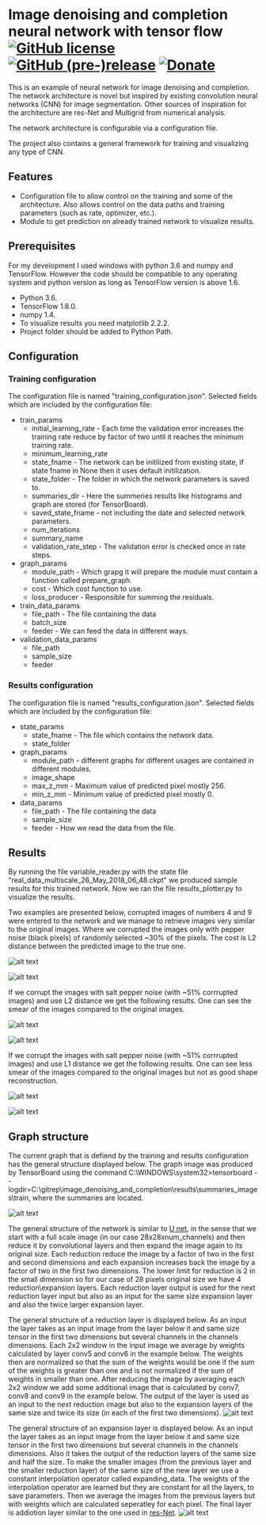 # Image denoising and completion neural network with tensor flow [![GitHub license](https://img.shields.io/github/license/nea/MarkdownViewerPlusPlus.svg)](https://github.com/nea/MarkdownViewerPlusPlus/blob/master/LICENSE.md) [![GitHub (pre-)release](https://img.shields.io/badge/release-0.8.2-yellow.svg)](https://github.com/nea/MarkdownViewerPlusPlus/releases/tag/0.8.2) [![Donate](https://img.shields.io/badge/Donate-PayPal-green.svg)](https://www.paypal.me/insanitydesign)

This is an example of neural network for image denoising and completion. 
The network architecture is novel but inspired by existing convolution neural networks (CNN) for image segmentation. 
Other sources of inspiration for the architecture are res-Net and Multigrid from numerical analysis.

The network architecture is configurable via a configuration file.

The project also contains a general framework for training and visualizing any type of CNN.

## Features
* Configuration file to allow control on the training and some of the architecture. 
Also allows control on the data paths and training parameters (such as rate, optimizer, etc.).
* Module to get prediction on already trained network to visualize results.

## Prerequisites
For my development I used windows with python 3.6 and numpy and TensorFlow. 
However the code should be compatible to any operating system and python version as long as TensorFlow version is above 1.6.
* Python 3.6.
* TensorFlow 1.8.0.
* numpy 1.4.
* To visualize results you need matplotlib 2.2.2.
* Project folder should be added to Python Path.

## Configuration

### Training configuration
The configuration file is named "training_configuration.json". Selected fields which are included by the configuration file:
* train_params
	* initial_learning_rate - Each time the validation error increases the training rate 
	reduce by factor of two until it reaches the minimum training rate.
	* minimum_learning_rate
	* state_fname - The network can be initilized from existing state, if state fname in None then it uses default initilization.
	* state_folder - The folder in which the network parameters is saved to.
	* summaries_dir - Here the summeries results like histograms and graph are stored (for TensorBoard).
	* saved_state_fname - not including the date and selected network parameters.
	* num_iterations
	* summary_name
	* validation_rate_step - The validation error is checked once in rate steps.
* graph_params
	* module_path - Which grapg it will prepare the module must contain a function called prepare_graph.
	* cost - Which cost function to use.
	* loss_producer - Responsible for summing the residuals.		
* train_data_params
	* file_path - The file containing the data
	* batch_size
	* feeder - We can feed the data in different ways.
* validation_data_params
	* file_path
	* sample_size
	* feeder
	
### Results configuration
The configuration file is named "results_configuration.json". Selected fields which are included by the configuration file:
* state_params
	* state_fname - The file which contains the network data.
	* state_folder
* graph_params
	* module_path - different graphs for different usages are contained in different modules.
	* image_shape
	* max_z_mm - Maximum value of predicted pixel mostly 256.
	* min_z_mm - Minimum value of predicted pixel mostly 0.
* data_params
	* file_path - The file containing the data
	* sample_size
	* feeder - How we read the data from the file.

## Results
By running the file variable_reader.py with the state file "real_data_multiscale_26_May_2018_06_48.ckpt" we produced sample results for this trained network.
Now we ran the file results_plotter.py to visualize the results.

Two examples are presented below, corrupted images of numbers 4 and 9 were entered to the network and we manage to retrieve images very similar to the original images.
Where we corrupted the images only with pepper noise (black pixels) of randomly selected ~30% of the pixels. The cost is L2 distance between the predicted image to the true one.

![alt text](https://github.com/Maayan-Moshe/image_denoising_and_completion/blob/master/images/results_0.png "")

![alt text](https://github.com/Maayan-Moshe/image_denoising_and_completion/blob/master/images/results_1.png "")

If we corrupt the images with salt pepper noise (with ~51% corrrupted images) and use L2 distance 
we get the following results. One can see the smear of the images compared to the original images.

![alt text](https://github.com/Maayan-Moshe/image_denoising_and_completion/blob/master/images/results_salt_pepper_l2_0.png "")

![alt text](https://github.com/Maayan-Moshe/image_denoising_and_completion/blob/master/images/results_salt_pepper_l2_1.png "")

If we corrupt the images with salt pepper noise (with ~51% corrrupted images) and use L1 distance 
we get the following results. One can see less smear of the images compared to the original images but not as good shape reconstruction.

![alt text](https://github.com/Maayan-Moshe/image_denoising_and_completion/blob/master/images/results_salt_pepper_l1_0.png "")

![alt text](https://github.com/Maayan-Moshe/image_denoising_and_completion/blob/master/images/results_salt_pepper_l1_1.png "")


## Graph structure
The current graph that is defiend by the training and results configuration has the general structure displayed below.
The graph image was produced by TensorBoard using the command C:\WINDOWS\system32>tensorboard --logdir=C:\gitrep\image_denoising_and_completion\results\summaries_images\train, 
where the summaries are located.

![alt text](https://github.com/Maayan-Moshe/image_denoising_and_completion/blob/master/images/graph_general_structure.PNG "")

The general structure of the network is similar to [U net](https://link.springer.com/chapter/10.1007/978-3-319-24574-4_28), 
in the sense that we start with a full scale image (in our case 28x28xnum_channels) and then reduce it by convolutional layers and then expand the image again to its original size.
Each reduction reduce the image by a factor of two in the first and second dimensions and each expansion increases back the image by a factor of two in the first two dimensions.
The lower limit for reduction is 2 in the small dimension so for our case of 28 pixels original size we have 4 reduction\expansion layers.
Each reduction layer output is used for the next reduction layer input but also as an input for the same size expansion layer and also the twice larger expansion layer.

The general structure of a reduction layer is displayed below. 
As an input the layer takes as an input image from the layer below it and same size tensor in the first two dimensions but several channels in the channels dimensions.
Each 2x2 window in the input image we average by weights calculated by layer conv5 and conv6 in the example below.
The weights then are normalized so that the sum of the weights would be one if the sum of the weights is greater than one and is not normalized if the sum of weights in smaller than one.
After reducing the image by averaging each 2x2 window we add some additional image that is calculated by conv7, conv8 and conv9 in the example below.
The output of the layer is used as an input to the next reduction image but also to the expansion layers of the same size and twice its size (in each of the first two dimensions).
![alt text](https://github.com/Maayan-Moshe/image_denoising_and_completion/blob/master/images/reduction_layer.PNG "")

The general structure of an expansion layer is displayed below. 
As an input the layer takes as an input image from the layer below it and same size tensor in the first two dimensions but several channels in the channels dimensions.
Also it takes the output of the reduction layers of the same size and half the size.
To make the smaller images (from the previous layer and the smaller reduction layer) of the same size of the new layer we use a constant interpolation operator called expanding_data.
The weights of the interpolation operator are learned but they are constant for all the layers, to save parameters.
Then we average the images from the previous layers but with weights which are calculated seperatley for each pixel.
The final layer is addiotion layer similar to the one used in [res-Net](https://arxiv.org/abs/1512.03385).
![alt text](https://github.com/Maayan-Moshe/image_denoising_and_completion/blob/master/images/expansion_layer.PNG "")

